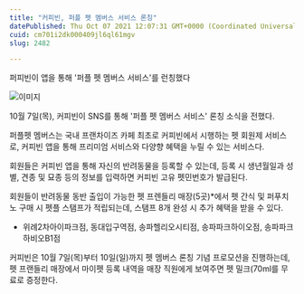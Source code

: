 ```yaml
---
title: "커피빈, 퍼플 펫 멤버스 서비스 론칭"
datePublished: Thu Oct 07 2021 12:07:31 GMT+0000 (Coordinated Universal Time)
cuid: cm701i2dk000409jl6ql61mgv
slug: 2482

---
```



퍼피빈이 앱을 통해 '퍼플 펫 멤버스 서비스'를 런칭했다

![이미지](https://cdn.hashnode.com/res/hashnode/image/upload/v1739251607429/c7cccf72-21ab-46b7-9484-f388cf50e514.png)

10월 7일(목), 커피빈이 SNS를 통해 '퍼플 펫 멤버스 서비스' 론칭 소식을 전했다.

퍼플펫 멤버스는 국내 프랜차이즈 카페 최초로 커피빈에서 시행하는 펫 회원제 서비스로, 커피빈 앱을 통해 프리미엄 서비스와 다양향 혜택을 누릴 수 있는 서비스다.

회원들은 커피빈 앱을 통해 자신의 반려동물을 등록할 수 있는데, 등록 시 생년월일과 성별, 견종 및 묘종 등의 정보를 입력하면 커피빈 고유 펫민번호가 발급된다.

회원들이 반려동물 동반 출입이 가능한 펫 프렌들리 매장(5곳)*에서 펫 간식 및 퍼푸치노 구매 시 펫플 스탬프가 적립되는데, 스탬프 8개 완성 시 추가 혜택을 받을 수 있다.

* 위례2차아이파크점, 동대입구역점, 송파헬리오시티점, 송파파크하이오점, 송파파크하비오B1점

커피빈은 10월 7일(목)부터 10일(일)까지 펫 멤버스 론칭 기념 프로모션을 진행하는데, 펫 프랜들리 매장에서 마이펫 등록 내역을 매장 직원에게 보여주면 펫 밀크(70ml를 무료로 증정한다.